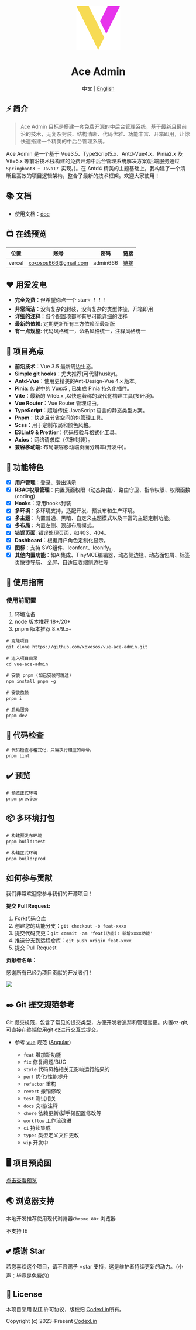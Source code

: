<div align="center">
  <img alt="Ace Admin" width="120" height="120" src="src/assets/images/logo.svg">
  <h1>Ace Admin</h1>
  <span> 中文 | <a href="./README-en.md">English</a></span>
</div>

## ⚡ 简介

> Ace Admin 目标是搭建一套免费开源的中后台管理系统，基于最新且最前沿的技术，无复杂封装、结构清晰、代码优雅、功能丰富、开箱即用，让你快速搭建一个精美的中后台管理系统。

Ace Admin 是一个基于 Vue3.5、TypeScript5.x、Antd-Vue4.x、Pinia2.x 及 Vite5.x 等前沿技术栈构建的免费开源中后台管理系统解决方案(后端服务通过`Springboot3 + Java17 `实现。)。在 Antd4 精美的主题基础上，我构建了一个清晰且高效的项目逻辑架构，整合了最新的技术框架。欢迎大家使用！

## 📚 文档

- 使用文档：[doc](https://ace-admin-doc.vercel.app/)

## 📺 在线预览

| 位置   | 账号                 | 密码     | 链接                                                                 |
| ------ | -------------------- | -------- | -------------------------------------------------------------------- |
| vercel | xoxosos666@gmail.com | admin666 | <a href="https://vue-ace-admin.vercel.app/" target="_blank">链接</a> |

## ❤️ 用爱发电

- **完全免费**：但希望你点一个 star⭐ ！！！
- **非常简洁**：没有复杂的封装，没有复杂的类型体操，开箱即用
- **详细的注释**：各个配置项都写有尽可能详细的注释
- **最新的依赖**: 定期更新所有三方依赖至最新版
- **有一点规整**: 代码风格统一，命名风格统一，注释风格统一

## 📖 项目亮点

- **前沿技术**：Vue 3.5 最新周边生态。
- **Simple git hooks**：尤大推荐(可代替husky)。
- **Antd-Vue**：使用更精美的Ant-Design-Vue 4.x 版本。
- **Pinia**: 传说中的 Vuex5 , 已集成 Pinia 持久化插件。
- **Vite**：最新的 Vite5.x ,以快速著称的现代化构建工具(多环境)。
- **Vue Router**：Vue Router 管理路由。
- **TypeScript**：超越传统 JavaScript 语言的静态类型方案。
- **Pnpm**：快速且节省空间的包管理工具。
- **Scss**：用于定制布局和颜色风格。
- **ESLint9 & Prettier**：代码校验与格式化工具。
- **Axios**：网络请求库（优雅封装）。
- **兼容移动端**: 布局兼容移动端页面分辨率(开发中)。

## 📔 功能特色

- [x] **用户管理**：登录、登出演示
- [x] **RBAC权限管理**：内置页面权限（动态路由）、路由守卫、指令权限、权限函数(coding)
- [x] **Hooks**：常用hooks封装
- [x] **多环境**：多环境支持，适配开发、预发布和生产环境。
- [x] **多主题**：内置普通、黑暗、自定义主题模式以及丰富的主题定制功能。
- [x] **多布局**：内置左侧、顶部布局模式。
- [x] **错误页面**: 错误处理页面，如403、404。
- [x] **Dashboard**：根据用户角色定制化显示。
- [x] **图标**：支持 SVG组件、Iconfont、Iconify。
- [x] **其他内置功能**：如Ai集成、TinyMCE编辑器、动态侧边栏、动态面包屑、标签页快捷导航、 全屏、自适应收缩侧边栏等

## 🚀 使用指南

### 使用前配置

1. 环境准备
2. node 版本推荐 18+/20+
3. pnpm 版本推荐 8.x/9.x+

```shell
# 克隆项目
git clone https://github.com/xoxosos/vue-ace-admin.git
```

```shell
# 进入项目目录
cd vue-ace-admin
```

```shell
# 安装 pnpm (如已安装可跳过)
npm install pnpm -g
```

```shell
# 安装依赖
pnpm i
```

```shell
# 启动服务
pnpm dev
```

## 🔧 代码检查

```shell
# 代码检查与格式化，只需执行相应的命令。
pnpm lint
```

## ✔️ 预览

```shell
# 预览正式环境
pnpm preview
```

## 📦️ 多环境打包

```shell
# 构建预发布环境
pnpm build:test
```

```shell
# 构建正式环境
pnpm build:prod
```
## 如何参与贡献

我们非常欢迎您参与我们的开源项目！

**提交 Pull Request:**

1. Fork代码仓库
2. 创建您的功能分支：`git checkout -b feat-xxxx`
3. 提交代码变更：`git commit -am 'feat(功能): 新增xxxx功能'`
4. 推送分支到远程仓库：`git push origin feat-xxxx`
5. 提交 Pull Request

**贡献者名单：**

感谢所有已经为项目贡献的开发者们！

<a href="https://github.com/codexlin/vue-ace-admin/graphs/contributors">
  <img src="https://contrib.rocks/image?repo=codexlin/vue-ace-admin&max=100&columns=15" />
</a>

## ✒️ Git 提交规范参考

Git 提交规范，包含了常见的提交类型，方便开发者追踪和管理变更。内置cz-git, 可直接在终端使用git cz进行交互式提交。

- 参考 [vue](https://github.com/vuejs/vue/blob/dev/.github/COMMIT_CONVENTION.md)
  规范 ([Angular](https://github.com/conventional-changelog/conventional-changelog/tree/master/packages/conventional-changelog-angular))

  - `feat` 增加新功能
  - `fix` 修复问题/BUG
  - `style` 代码风格相关无影响运行结果的
  - `perf` 优化/性能提升
  - `refactor` 重构
  - `revert` 撤销修改
  - `test` 测试相关
  - `docs` 文档/注释
  - `chore` 依赖更新/脚手架配置修改等
  - `workflow` 工作流改进
  - `ci` 持续集成
  - `types` 类型定义文件更改
  - `wip` 开发中

## 🖥️ 项目预览图

  [点击查看预览](https://cdn.jsdelivr.net/gh/xoxosos/jsDelivr/assets/test.gif)

## 🌏 浏览器支持

本地开发推荐使用现代浏览器`Chrome 80+` 浏览器

不支持 IE

## 💕 感谢 Star

若您喜欢这个项目，请不吝赐予 ⭐star 支持，这是维护者持续更新的动力。（小声：毕竟是免费的）

## 📄 License

本项目采用 [MIT](./LICENSE) 许可协议，版权归 [CodexLin](https://github.com/codexlin)所有。

Copyright (c) 2023-Present [CodexLin](https://github.com/codexlin)
